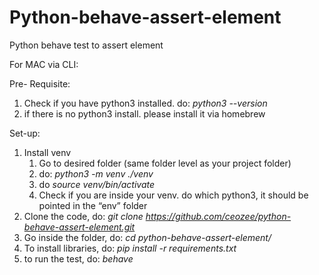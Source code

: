 # Python-behave-assert-element
Python behave test to assert element

For MAC via CLI:

Pre- Requisite:
1. Check if you have python3 installed. do: _python3 --version_
2. if there is no python3 install. please install it via homebrew

Set-up:
1. Install venv
    1. Go to desired folder (same folder level as your project folder)
    2. do: _python3 -m venv ./venv_
    3. do _source venv/bin/activate_
    4. Check if you are inside your venv. do which python3, it should be pointed in the “env” folder
2. Clone the code, do: _git clone https://github.com/ceozee/python-behave-assert-element.git_
3. Go inside the folder, do: _cd python-behave-assert-element/_
4. To install libraries, do: _pip install -r requirements.txt_
5. to run the test, do: _behave_